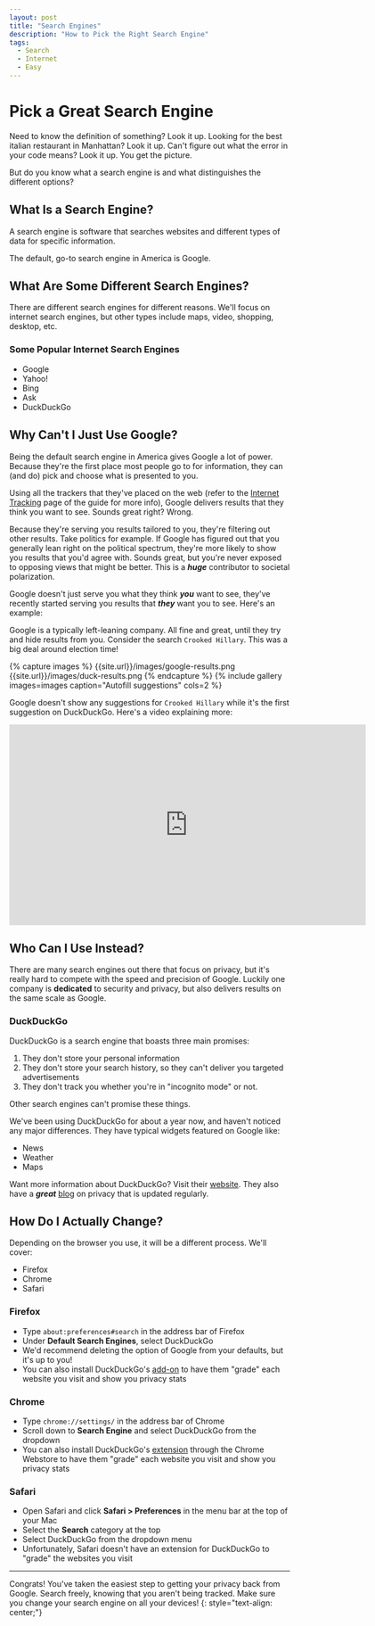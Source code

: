 ```yaml
---
layout: post
title: "Search Engines"
description: "How to Pick the Right Search Engine"
tags:
  - Search
  - Internet
  - Easy
---
```


# Pick a Great Search Engine

Need to know the definition of something? Look it up. Looking for the best italian restaurant in Manhattan? Look it up. Can't figure out what the error in your code means? Look it up. You get the picture.

But do you know what a search engine is and what distinguishes the different options?

## What Is a Search Engine?

A search engine is software that searches websites and different types of data for specific information.

The default, go-to search engine in America is Google.

## What Are Some Different Search Engines?

There are different search engines for different reasons. We'll focus on internet search engines, but other types include maps, video, shopping, desktop, etc.

### Some Popular Internet Search Engines

* Google
* Yahoo!
* Bing
* Ask
* DuckDuckGo

## Why Can't I Just Use Google?

Being the default search engine in America gives Google a lot of power. Because they're the first place most people go to for information, they can (and do) pick and choose what is presented to you.

Using all the trackers that they've placed on the web (refer to the [Internet Tracking]({{site.url}}/internet-tracking) page of the guide for more info), Google delivers results that they think you want to see. Sounds great right? Wrong.

Because they're serving you results tailored to you, they're filtering out other results. Take politics for example. If Google has figured out that you generally lean right on the political spectrum, they're more likely to show you results that you'd agree with. Sounds great, but you're never exposed to opposing views that might be better. This is a ***huge*** contributor to societal polarization.

Google doesn't just serve you what they think ***you*** want to see, they've recently started serving you results that ***they*** want you to see. Here's an example:

Google is a typically left-leaning company. All fine and great, until they try and hide results from you. Consider the search `Crooked Hillary`. This was a big deal around election time!

{% capture images %}
    {{site.url}}/images/google-results.png
    {{site.url}}/images/duck-results.png
{% endcapture %}
{% include gallery images=images caption="Autofill suggestions" cols=2 %}

Google doesn't show any suggestions for `Crooked Hillary` while it's the first suggestion on DuckDuckGo. Here's a video explaining more:

<iframe src="https://player.vimeo.com/video/51181384" width="640" height="360" frameborder="0" allow="fullscreen" allowfullscreen></iframe>

## Who Can I Use Instead?

There are many search engines out there that focus on privacy, but it's really hard to compete with the speed and precision of Google. Luckily one company is **dedicated** to security and privacy, but also delivers results on the same scale as Google.

### DuckDuckGo

DuckDuckGo is a search engine that boasts three main promises:

1. They don't store your personal information
2. They don't store your search history, so they can't deliver you targeted advertisements
3. They don't track you whether you're in "incognito mode" or not.

Other search engines can't promise these things.

We've been using DuckDuckGo for about a year now, and haven't noticed any major differences. They have typical widgets featured on Google like:

* News
* Weather
* Maps

Want more information about DuckDuckGo? Visit their [website](https://duckduckgo.com). They also have a ***great*** [blog](https://spreadprivacy.com/) on privacy that is updated regularly.

## How Do I Actually Change?

Depending on the browser you use, it will be a different process. We'll cover:

* Firefox
* Chrome
* Safari

### Firefox

* Type `about:preferences#search` in the address bar of Firefox
* Under **Default Search Engines**, select DuckDuckGo
* We'd recommend deleting the option of Google from your defaults, but it's up to you!
* You can also install DuckDuckGo's [add-on](https://addons.mozilla.org/en-US/firefox/addon/duckduckgo-for-firefox/) to have them "grade" each website you visit and show you privacy stats

### Chrome

* Type `chrome://settings/` in the address bar of Chrome
* Scroll down to **Search Engine** and select DuckDuckGo from the dropdown
* You can also install DuckDuckGo's [extension](https://chrome.google.com/webstore/detail/duckduckgo-privacy-essent/bkdgflcldnnnapblkhphbgpggdiikppg?hl=en-US) through the Chrome Webstore to have them "grade" each website you visit and show you privacy stats

### Safari

* Open Safari and click **Safari > Preferences** in the menu bar at the top of your Mac
* Select the **Search** category at the top
* Select DuckDuckGo from the dropdown menu
* Unfortunately, Safari doesn't have an extension for DuckDuckGo to "grade" the websites you visit

---

Congrats! You've taken the easiest step to getting your privacy back from Google. Search freely, knowing that you aren't being tracked. Make sure you change your search engine on all your devices!
{: style="text-align: center;"}

